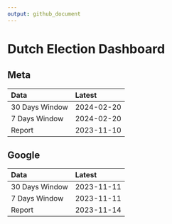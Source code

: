```yaml
---
output: github_document
---
```


# Dutch Election Dashboard



## Meta


|Data           |Latest     |
|:--------------|:----------|
|30 Days Window |2024-02-20 |
|7 Days Window  |2024-02-20 |
|Report         |2023-11-10 |

## Google


|Data           |Latest     |
|:--------------|:----------|
|30 Days Window |2023-11-11 |
|7 Days Window  |2023-11-11 |
|Report         |2023-11-14 |
